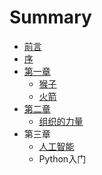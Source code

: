 # Summary

* [前言](README.md)
* [序](序.md)
* [第一章](第一章.md)
    * [猴子](猴子.md)
    * [火箭](火箭.md)
* [第二章](第二章.md)
    * [组织的力量](组织的力量.md)
* 第三章
    * [人工智能](人工智能.md)
    * Python入门

